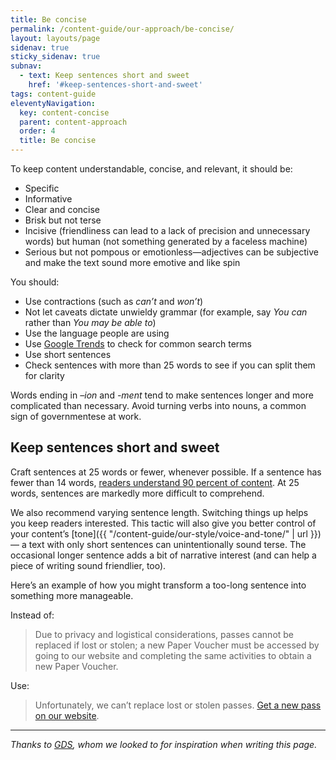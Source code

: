 ```yaml
---
title: Be concise
permalink: /content-guide/our-approach/be-concise/
layout: layouts/page
sidenav: true
sticky_sidenav: true
subnav:
  - text: Keep sentences short and sweet
    href: '#keep-sentences-short-and-sweet'
tags: content-guide
eleventyNavigation:
  key: content-concise
  parent: content-approach
  order: 4
  title: Be concise
---
```


To keep content understandable, concise, and relevant, it should be:

- Specific
- Informative
- Clear and concise
- Brisk but not terse
- Incisive (friendliness can lead to a lack of precision and unnecessary words) but human (not something generated by a faceless machine)
- Serious but not pompous or emotionless—adjectives can be subjective and make the text sound more emotive and like spin

You should:

- Use contractions (such as _can’t_ and _won’t_)
- Not let caveats dictate unwieldy grammar (for example, say _You can_ rather than _You may be able to_)
- Use the language people are using
- Use [Google Trends](https://www.google.com/trends) to check for common search terms
- Use short sentences
- Check sentences with more than 25 words to see if you can split them for clarity

Words ending in *–ion* and *-ment* tend to make sentences longer and more complicated than necessary. Avoid turning verbs into nouns, a common sign of governmentese at work.

## Keep sentences short and sweet

Craft sentences at 25 words or fewer, whenever possible. If a sentence has fewer than 14 words, [readers understand 90 percent of content](http://comprehension.prsa.org/?p=217). At 25 words, sentences are markedly more difficult to comprehend.

We also recommend varying sentence length. Switching things up helps you keep readers interested. This tactic will also give you better control of your content’s [tone]({{ "/content-guide/our-style/voice-and-tone/" | url }}) — a text with only short sentences can unintentionally sound terse. The occasional longer sentence adds a bit of narrative interest (and can help a piece of writing sound friendlier, too).

Here’s an example of how you might transform a too-long sentence into something more manageable.

Instead of:

> Due to privacy and logistical considerations, passes cannot be replaced if lost or stolen; a new Paper Voucher must be accessed by going to our website and completing the same activities to obtain a new Paper Voucher.

Use:

> Unfortunately, we can’t replace lost or stolen passes. [Get a new pass on our website](https://www.recreation.gov/pass/).




---

_Thanks to [GDS](https://www.gov.uk/guidance/content-design/writing-for-gov-uk), whom we looked to for inspiration when writing this page._
